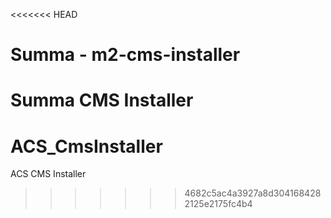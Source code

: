 <<<<<<< HEAD
# Summa - m2-cms-installer
Summa CMS Installer
=======
# ACS_CmsInstaller
ACS CMS Installer
>>>>>>> 4682c5ac4a3927a8d3041684282125e2175fc4b4
